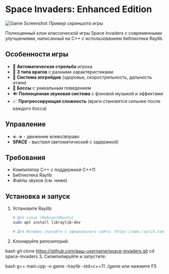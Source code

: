 # Space Invaders: Enhanced Edition

![Game Screenshot](screenshot.png) *Пример скриншота игры*

Полноценный клон классической игры Space Invaders с современными улучшениями, написанный на C++ с использованием библиотеки Raylib.

## Особенности игры

- 🚀 **Автоматическая стрельба** игрока
- 👾 **3 типа врагов** с разными характеристиками
- 🧩 **Система апгрейдов** (здоровье, скорострельность, дальность атаки)
- 👑 **Боссы** с уникальным поведением
- 🔊 **Полноценная звуковая система** с фоновой музыкой и эффектами
- 📈 **Прогрессирующая сложность** (враги становятся сильнее после каждого босса)

## Управление

- **← →** - движение влево/вправо
- **SPACE** - выстрел (автоматический с задержкой)

## Требования

- Компилятор C++ с поддержкой C++11
- Библиотека Raylib
- Файлы звуков (см. ниже)

## Установка и запуск

1. Установите Raylib:
   ```bash
   # Для Linux (Debian/Ubuntu)
   sudo apt install libraylib-dev

   # Для Windows скачайте с официального сайта: https://www.raylib.com/
2. Клонируйте репозиторий:

bash
git clone https://github.com/ваш-username/space-invaders.git
cd space-invaders
3. Скомпилируйте и запустите:

bash
g++ main.cpp -o game -lraylib -std=c++11
./game
или нажмите F5 
